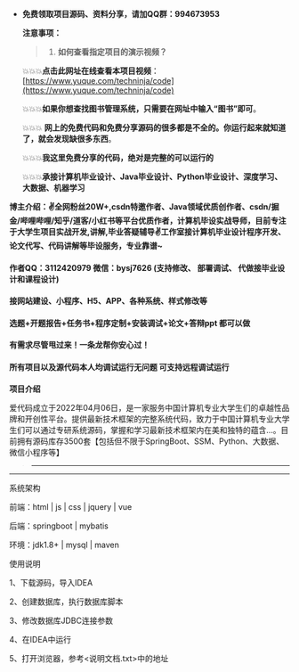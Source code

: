 

- **免费领取项目源码、资料分享，请加QQ群：994673953**

  **注意事项：**

  > 1. **如何查看指定项目的演示视频？**

  💥💥💥**点击此网址在线查看本项目视频**： [https://www.yuque.com/techninja/code](https://www.yuque.com/techninja/code)

  💥💥💥**如果你想查找图书管理系统，只需要在网址中输入“图书”即可**。

  💥💥💥 **网上的免费代码和免费分享源码的很多都是不全的。你运行起来就知道了，就会发现缺很多东西**。

  💥💥💥**我这里免费分享的代码，绝对是完整的可以运行的**

  💥💥💥**承接计算机毕业设计、Java毕业设计、Python毕业设计、深度学习、大数据、机器学习**

**博主介绍：✌全网粉丝20W+,csdn特邀作者、Java领域优质创作者、csdn/掘金/哔哩哔哩/知乎/道客/小红书等平台优质作者，计算机毕设实战导师，目前专注于大学生项目实战开发,讲解,毕业答疑辅导✌工作室接计算机毕业设计程序开发、论文代写、代码讲解等毕设服务，专业靠谱~**

#### 作者QQ：3112420979 微信：bysj7626 (支持修改、 部署调试、 代做接毕业设计和课程设计)

#### 接网站建设、小程序、H5、APP、各种系统、样式修改等

#### 选题+开题报告+任务书+程序定制+安装调试+论文+答辩ppt 都可以做

#### 有需求尽管甩过来！一条龙帮你安心过！

#### 所有项目以及源代码本人均调试运行无问题 可支持远程调试运行



**项目介绍**

爱代码成立于2022年04月06日，是一家服务中国计算机专业大学生们的卓越性品牌和开创性平台。提供最新技术框架的完整系统代码，致力于中国计算机专业大学生们可以通过专研系统源码，掌握和学习最新技术框架内在美和独特的蕴含...。目前拥有源码库存3500套【包括但不限于SpringBoot、SSM、Python、大数据、微信小程序等】


> ****


---

系统架构

前端：html | js | css | jquery | vue

后端：springboot | mybatis

环境：jdk1.8+ | mysql | maven

使用说明

1、下载源码，导入IDEA

2、创建数据库，执行数据库脚本

3、修改数据库JDBC连接参数

4、在IDEA中运行

5、打开浏览器，参考<说明文档.txt>中的地址
